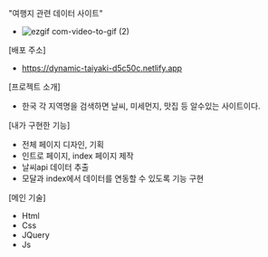

"여행지 관련 데이터 사이트"
- ![ezgif com-video-to-gif (2)](https://user-images.githubusercontent.com/115339701/232431979-5ef5f117-f86c-48e3-91a8-77fc193ffab7.gif)

[배포 주소] 
- https://dynamic-taiyaki-d5c50c.netlify.app

[프로젝트 소개]
- 한국 각 지역명을 검색하면 날씨, 미세먼지, 맛집 등 알수있는 사이트이다.

[내가 구현한 기능]
- 전체 페이지 디자인, 기획
- 인트로 페이지, index 페이지 제작
- 날씨api 데이터 추출
- 모달과 index에서 데이터를 연동할 수 있도록 기능 구현

[메인 기술]
- Html
- Css 
- JQuery 
- Js 




